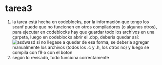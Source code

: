 # tarea3
1. la tarea está hecha en codeblocks, por la información que tengo los scanf puede que no funcionen en otros compiladores (o algunos otros), para ejecutar en codeblocks hay que guardar todo los archivos en una carpeta, luego en codeblocks abrir el .cbp, deberia quedar así:  
 ![asdwasd](https://user-images.githubusercontent.com/94651762/197654690-55ea582d-fd86-45c5-ad0a-5311a9be73bd.PNG)
 si no llegase a quedar de esa forma, se deberia agregar manualmente los archivos (todos los .c y .h, los otros no)
 y luego se compila con f9 o con el boton
 2. según lo revisado, todo funciona correctamente

